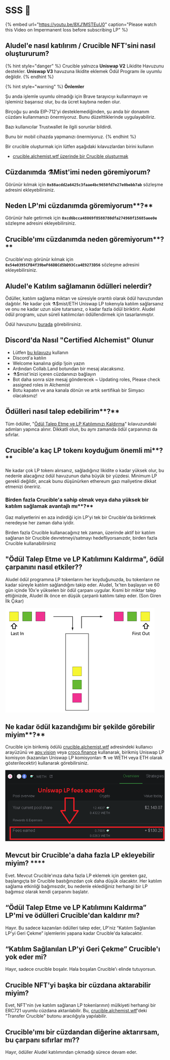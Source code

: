 # SSS 📖

{% embed url="https://youtu.be/8XJ1MSTEuU0" caption="Please watch this Video on Impermanent loss before subscribing LP" %}

## Aludel'e nasıl katılırım / **Crucible** NFT'sini nasıl **oluştururum**?

{% hint style="danger" %}
Crucible yalnızca **Uniswap V2** Likidite Havuzunu destekler. **Uniswap V3** havuzuna likidite eklemek Ödül Programı ile uyumlu değildir.
{% endhint %}

{% hint style="warning" %}
**Önlemler**

Şu anda işlemle uyumlu olmadığı için Brave tarayıcıyı kullanmayın ve işleminiz başarısız olur, bu da ücret kaybına neden olur. 

Birçoğu şu anda EIP-712'yi desteklemediğinden, şu anda bir donanım cüzdanı kullanmanızı önermiyoruz. Bunu düzelttiklerinde uygulayabiliriz. 

Bazı kullanıcılar Trustwallet ile ilgili sorunlar bildirdi. 

Bunu bir mobil cihazda yapmanızı önermiyoruz.
{% endhint %}

Bir crucible oluşturmak için lütfen aşağıdaki kılavuzlardan birini kullanın

* [crucible.alchemist.wtf üzerinde bir Crucible oluşturmak](guides-crucible.alchemist.wtf/)

## Cüzdanımda ⚗️Mist'imi neden göremiyorum?

Görünür kılmak için **`0x88acdd2a6425c3faae4bc9650fd7e27e0bebb7ab`** sözleşme adresini ekleyebilirsiniz.

## Neden LP'mi cüzdanımda göremiyorum**?**

Görünür hale getirmek için **`0xcd6bcca48069f8588780dfa274960f15685aee0e`** sözleşme adresini ekleyebilirsiniz.

## **Crucible'ımı** cüzdanımda neden göremiyorum**?**

Crucible'ınızı görünür kılmak için **`0x54e0395CFB4f39beF66DBCd5bD93Cca4E9273D56`** sözleşme adresini ekleyebilirsiniz.

## Aludel'e **Katılım** sağlamanın ödülleri nelerdir?

Ödüller, katılım sağlama miktarı ve süresiyle orantılı olarak ödül havuzundan dağıtılır. Ne kadar çok ⚗️$mist/ETH Uniswap LP tokenıyla katılım sağlarsanız ve onu ne kadar uzun süre tutarsanız, o kadar fazla ödül biriktirir. Aludel ödül programı, uzun süreli katılımcıları ödüllendirmek için tasarlanmıştır. ‌ 

Ödül havuzunu [burada](https://etherscan.io/address/0x04108d6e9a51bec5170f8fd953a156cf754ba541) görebilirsiniz.

## Discord'da Nasıl "Certified Alchemist" Olunur

* Lütfen [bu kılavuzu](how-to-become-a-certified-alchemist-on-discord.md) kullanın
* Discord'a katılın
* Welcome kanalına gidip !join yazın
* Ardından Collab.Land botundan bir mesaj alacaksınız.
* ⚗️$mist'inizi içeren cüzdanınızı bağlayın
* Bot daha sonra size mesaj gönderecek ~ Updating roles, Please check assigned roles in Alchemist
* Botu kapatın ve ana kanala dönün ve artık sertifikalı bir Simyacı olacaksınız!

## Ödülleri nasıl talep edebilirim**?**

Tüm ödüller, "[Ödül Talep Etme ve LP Katılımınızı Kaldırma](guides-crucible.alchemist.wtf/claiming-rewards-and-unsubscribing-your-lp.md)" kılavuzundaki adımları yapınca alınır. Dikkatli olun, bu aynı zamanda ödül çarpanınızı da sıfırlar.

## **Crucible'a** kaç LP tokenı koyduğum önemli mi**?**

Ne kadar çok LP tokenı alırsanız, sağladığınız likidite o kadar yüksek olur, bu nedenle alacağınız ödül havuzunun daha büyük bir yüzdesi. Minimum LP gerekli değildir, ancak bunu düşünürken ethereum gazı maliyetine dikkat etmenizi öneririz.

### Birden fazla **Crucible'a** sahip olmak veya daha yüksek bir katılım sağlamak avantajlı mı**?**

Gaz maliyetlerini en aza indirdiği için LP'yi tek bir Crucible'da biriktirmek neredeyse her zaman daha iyidir. ‌

Birden fazla Crucible kullanacağınız tek zaman, üzerinde aktif bir katılım sağlanan bir Crucible devretmeyi/satmayı hedefliyorsanızdır, birden fazla Crucible kullanabilirsiniz

## "Ödül Talep Etme ve LP Katılımını Kaldırma", ödül çarpanını nasıl etkiler?**?**

Aludel ödül programına LP tokenlarını her koyduğunuzda, bu tokenların ne kadar süreyle katılım sağlandığını takip eder. Aludel, 1x'ten başlayan ve 60 gün içinde 10x'e yükselen bir ödül çarpanı uygular. Kısmi bir miktar talep ettiğinizde, Aludel ilk önce en düşük çarpanlı katılımı talep eder. \(Son Giren İlk Çıkar\)

![](../.gitbook/assets/untitled%20%281%29.png)

## Ne kadar ödül kazandığımı bir şekilde görebilir miyim**?**

Crucible için birikmiş ödülü [crucible.alchemist.wtf](https://crucible.alchemist.wtf/) adresindeki kullanıcı arayüzünü ve [apy.vision](https://apy.vision/) veya [croco.finance](https://croco.finance/) kullanarak, birikmiş Uniswap LP komisyon \(kazanılan Uniswap LP komisyonları ⚗️ ve WETH veya ETH olarak gösterilecektir\) kullanarak görebilirsiniz.

![croco.finance](../.gitbook/assets/untitled.png)

## Mevcut bir **Crucible'a** daha fazla LP ekleyebilir miyim? ****

Evet. Mevcut Crucible'ınıza daha fazla LP eklemek için gereken gaz, başlangıçta bir Crucible bastığınızdan çok daha düşük olacaktır. Her katılım sağlama etkinliği bağımsızdır, bu nedenle eklediğiniz herhangi bir LP bağımsız olarak kendi çarpanını başlatır.

## “Ödül Talep Etme ve LP Katılımını Kaldırma” LP'mi ve ödülleri **Crucible'dan** kaldırır mı?

Hayır. Bu sadece kazanılan ödülleri talep eder, LP'niz “Katılım Sağlanılan LP'yi Geri Çekme” işlemlerini yapana kadar Crucible'da kalacaktır.

## **“**Katılım Sağlanılan LP'yi Geri Çekme**” Crucible'ı yok eder mi?**

Hayır, sadece crucible boşalır. Hala boşalan Crucible'ı elinde tutuyorsun.

## Crucible NFT'yi başka bir cüzdana aktarabilir miyim?

Evet, NFT'nin \(ve katılım sağlanan LP tokenlarının\) mülkiyeti herhangi bir ERC721 uyumlu cüzdana aktarılabilir. Bu, [crucible.alchemist.wtf](https://crucible.alchemist.wtf/)'deki "Transfer Crucible" butonu aracılığıyla yapılabilir.

## Crucible'ımı bir cüzdandan diğerine aktarırsam, bu çarpanı sıfırlar mı?**?**

Hayır, ödüller Aludel katılımından çıkmadığı sürece devam eder.

